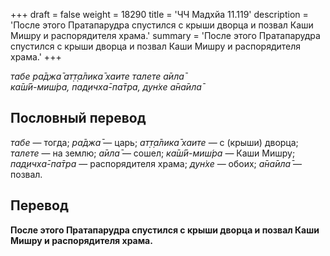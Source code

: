 +++
draft = false
weight = 18290
title = 'ЧЧ Мадхйа 11.119'
description = 'После этого Пратапарудра спустился с крыши дворца и позвал Каши Мишру и распорядителя храма.'
summary = 'После этого Пратапарудра спустился с крыши дворца и позвал Каши Мишру и распорядителя храма.'
+++

_табе ра̄джа̄ ат̣т̣а̄лика̄ хаите талете а̄ила̄  
ка̄ш́ӣ-миш́ра, пад̣ичха̄-па̄тра, дун̇хе а̄на̄ила̄_

## Пословный перевод

_табе_ — тогда; _ра̄джа̄_ — царь; _ат̣т̣а̄лика̄_ _хаите_ — с (крыши) дворца; _талете_ — на землю; _а̄ила̄_ — сошел; _ка̄ш́ӣ_\-_миш́ра_ — Каши Мишру; _пад̣ичха̄_\-_па̄тра_ — распорядителя храма; _дун̇хе_ — обоих; _а̄на̄ила̄_ — позвал.

## Перевод

**После этого Пратапарудра спустился с крыши дворца и позвал Каши Мишру и распорядителя храма.**
